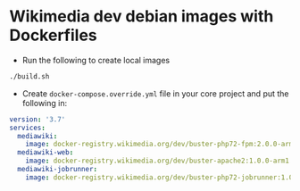 # Wikimedia dev debian images with Dockerfiles

- Run the following to create local images

```bash
./build.sh
```

- Create `docker-compose.override.yml` file in your core project and put the following in:
```yaml
version: '3.7'
services:
  mediawiki:
    image: docker-registry.wikimedia.org/dev/buster-php72-fpm:2.0.0-arm1
  mediawiki-web:
    image: docker-registry.wikimedia.org/dev/buster-apache2:1.0.0-arm1
  mediawiki-jobrunner:
    image: docker-registry.wikimedia.org/dev/buster-php72-jobrunner:1.0.0-arm1
```